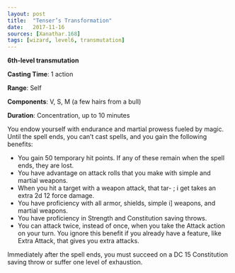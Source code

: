 ```yaml
---
layout: post
title:  "Tenser’s Transformation"
date:   2017-11-16
sources: [Xanathar.168]
tags: [wizard, level6, transmutation]
---
```


**6th-level transmutation**

**Casting Time**: 1 action

**Range**: Self

**Components**: V, S, M (a few hairs from a bull)

**Duration**: Concentration, up to 10 minutes

You endow yourself with endurance and martial prowess fueled by magic. Until the spell ends, you can’t cast spells, and you gain the following benefits: 

- You gain 50 temporary hit points. If any of these remain when the spell ends, they are lost. 
- You have advantage on attack rolls that you make with simple and martial weapons. 
- When you hit a target with a weapon attack, that tar- ; i get takes an extra 2d 12 force damage. 
- You have proficiency with all armor, shields, simple i] weapons, and martial weapons. 
- You have proficiency in Strength and Constitution saving throws.
- You can attack twice, instead of once, when you take the Attack action on your turn. You ignore this benefit if you already have a feature, like Extra Attack, that gives you extra attacks. 

Immediately after the spell ends, you must succeed on a DC 15 Constitution saving throw or suffer one level of exhaustion.
